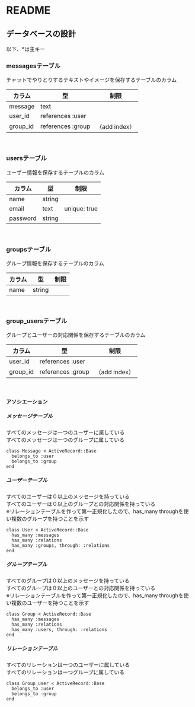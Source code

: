 # README

## データベースの設計
以下、\*は主キー


### messagesテーブル
チャットでやりとりするテキストやイメージを保存するテーブルのカラム


|   カラム   |        型         |     制限     |
|------------|-------------------|--------------|
| message    | text              |              |
| user_id    | references :user  |              |
| group_id   | references :group | （add index） |


<br>

### usersテーブル
ユーザー情報を保存するテーブルのカラム

|   カラム   |    型    |     制限     |
|------------|----------|--------------|
| name       | string   |              |
| email      | text     | unique: true |
| password   | string   |              |

<br>

### groupsテーブル
グループ情報を保存するテーブルのカラム

|   カラム   |    型    |     制限     |
|------------|----------|--------------|
| name       | string   |              |

<br>

### group_usersテーブル
グループとユーザーの対応関係を保存するテーブルのカラム

|  カラム  |        型         |      制限     |
|----------|-------------------|---------------|
| user_id  | references :user  |               |
| group_id | references :group | （add index） |


<br>

#### アソシエーション
##### メッセージテーブル
すべてのメッセージは一つのユーザーに属している  
すべてのメッセージは一つのグループに属している  

    class Message < ActiveRecord::Base
      belongs_to :user
      belongs_to :group
    end

##### ユーザーテーブル
すべてのユーザーは０以上のメッセージを持っている  
すべてのユーザーは０以上のグループとの対応関係を持っている  
※リレーションテーブルを作って第一正規化したので、has_many throughを使い複数のグループを持つことを示す  

    class User < ActiveRecord::Base
      has_many :messages
      has_many :relations
      has_many :groups, through: :relations
    end

##### グループテーブル
すべてのグループは０以上のメッセージを持っている  
すべてのグループは０以上のユーザーとの対応関係を持っている  
※リレーションテーブルを作って第一正規化したので、has_many throughを使い複数のユーザーを持つことを示す  

    class Group < ActiveRecord::Base
      has_many :messages
      has_many :relations
      has_many :users, through: :relations
    end

##### リレーションテーブル
すべてのリレーションは一つのユーザーに属している  
すべてのリレーションは一つグループに属している  

    class Group_user < ActiveRecord::Base
      belongs_to :user
      belongs_to :group
    end